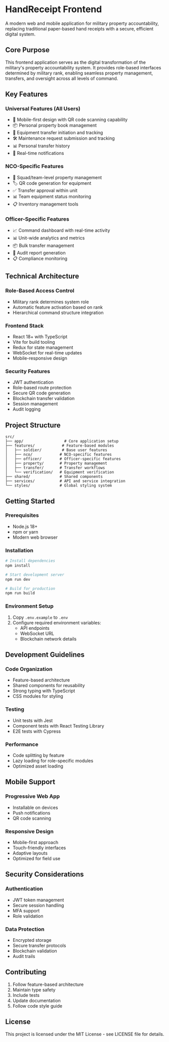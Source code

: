 # HandReceipt Frontend

A modern web and mobile application for military property accountability, replacing traditional paper-based hand receipts with a secure, efficient digital system.

## Core Purpose

This frontend application serves as the digital transformation of the military's property accountability system. It provides role-based interfaces determined by military rank, enabling seamless property management, transfers, and oversight across all levels of command.

## Key Features

### Universal Features (All Users)
- 📱 Mobile-first design with QR code scanning capability
- 📦 Personal property book management
- 🔄 Equipment transfer initiation and tracking
- 🛠️ Maintenance request submission and tracking
- 📊 Personal transfer history
- 🔔 Real-time notifications

### NCO-Specific Features
- 👥 Squad/team-level property management
- 🏷️ QR code generation for equipment
- ✅ Transfer approval within unit
- 📊 Team equipment status monitoring
- 📋 Inventory management tools

### Officer-Specific Features
- 📈 Command dashboard with real-time activity
- 📊 Unit-wide analytics and metrics
- 📦 Bulk transfer management
- 📄 Audit report generation
- 📋 Compliance monitoring

## Technical Architecture

### Role-Based Access Control
- Military rank determines system role
- Automatic feature activation based on rank
- Hierarchical command structure integration

### Frontend Stack
- React 18+ with TypeScript
- Vite for build tooling
- Redux for state management
- WebSocket for real-time updates
- Mobile-responsive design

### Security Features
- JWT authentication
- Role-based route protection
- Secure QR code generation
- Blockchain transfer validation
- Session management
- Audit logging

## Project Structure

```
src/
├── app/                  # Core application setup
├── features/            # Feature-based modules
│   ├── soldier/         # Base user features
│   ├── nco/            # NCO-specific features
│   ├── officer/        # Officer-specific features
│   ├── property/       # Property management
│   ├── transfer/       # Transfer workflows
│   └── verification/   # Equipment verification
├── shared/             # Shared components
├── services/           # API and service integration
└── styles/             # Global styling system
```

## Getting Started

### Prerequisites
- Node.js 18+
- npm or yarn
- Modern web browser

### Installation
```bash
# Install dependencies
npm install

# Start development server
npm run dev

# Build for production
npm run build
```

### Environment Setup
1. Copy `.env.example` to `.env`
2. Configure required environment variables:
   - API endpoints
   - WebSocket URL
   - Blockchain network details

## Development Guidelines

### Code Organization
- Feature-based architecture
- Shared components for reusability
- Strong typing with TypeScript
- CSS modules for styling

### Testing
- Unit tests with Jest
- Component tests with React Testing Library
- E2E tests with Cypress

### Performance
- Code splitting by feature
- Lazy loading for role-specific modules
- Optimized asset loading

## Mobile Support

### Progressive Web App
- Installable on devices
- Push notifications
- QR code scanning

### Responsive Design
- Mobile-first approach
- Touch-friendly interfaces
- Adaptive layouts
- Optimized for field use

## Security Considerations

### Authentication
- JWT token management
- Secure session handling
- MFA support
- Role validation

### Data Protection
- Encrypted storage
- Secure transfer protocols
- Blockchain validation
- Audit trails

## Contributing

1. Follow feature-based architecture
2. Maintain type safety
3. Include tests
4. Update documentation
5. Follow code style guide

## License

This project is licensed under the MIT License - see LICENSE file for details. 